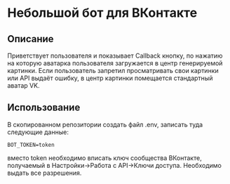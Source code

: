 # Небольшой бот для ВКонтакте #

## Описание ##

Приветствует пользователя и показывает Callback кнопку, по нажатию на которую аватарка пользователя загружается в центр генерируемой картинки. Если пользователь запретил просматривать свои картинки или API выдаёт ошибку, в центр картинки помещается стандартный аватар VK.

## Использование ##

В скопированном репозитории создать файл .env, записать туда следующие данные:

```BOT_TOKEN=token```

вместо token необходимо вписать ключ сообщества ВКонтакте, получаемый в Настройки->Работа с API->Ключи доступа. Необходимо выдать все разрешения.